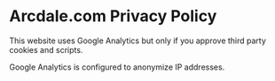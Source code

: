 # Arcdale.com Privacy Policy

This website uses Google Analytics but only if you approve third party cookies and scripts. 

Google Analytics is configured to anonymize IP addresses.
